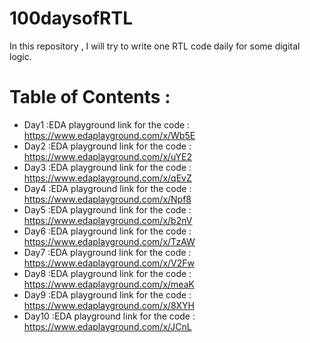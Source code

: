 # 100daysofRTL
In this repository , I will try to write one RTL code daily for some digital logic.

# Table of Contents :
- Day1 :EDA playground link for the code : https://www.edaplayground.com/x/Wb5E
- Day2 :EDA playground link for the code : https://www.edaplayground.com/x/uYE2
- Day3 :EDA playground link for the code : https://www.edaplayground.com/x/qEvZ
- Day4 :EDA playground link for the code : https://www.edaplayground.com/x/Npf8
- Day5 :EDA playground link for the code : https://www.edaplayground.com/x/b2nV
- Day6 :EDA playground link for the code : https://www.edaplayground.com/x/TzAW
- Day7 :EDA playground link for the code : https://www.edaplayground.com/x/V2Fw
- Day8 :EDA playground link for the code : https://www.edaplayground.com/x/meaK
- Day9 :EDA playground link for the code : https://www.edaplayground.com/x/8XYH
- Day10 :EDA playground link for the code : https://www.edaplayground.com/x/JCnL
